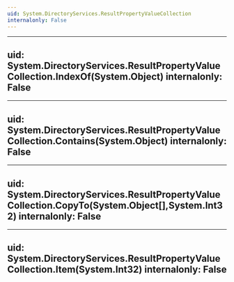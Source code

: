 ```yaml
---
uid: System.DirectoryServices.ResultPropertyValueCollection
internalonly: False
---
```


---
uid: System.DirectoryServices.ResultPropertyValueCollection.IndexOf(System.Object)
internalonly: False
---

---
uid: System.DirectoryServices.ResultPropertyValueCollection.Contains(System.Object)
internalonly: False
---

---
uid: System.DirectoryServices.ResultPropertyValueCollection.CopyTo(System.Object[],System.Int32)
internalonly: False
---

---
uid: System.DirectoryServices.ResultPropertyValueCollection.Item(System.Int32)
internalonly: False
---
